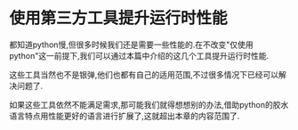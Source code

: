 # 使用第三方工具提升运行时性能

都知道python慢,但很多时候我们还是需要一些性能的.在不改变"仅使用python"这一前提下,我们可以通过本篇中介绍的这几个工具提升运行时性能.

这些工具当然也不是银弹,他们也都有自己的适用范围,不过很多情况下已经可以解决问题了.

如果这些工具依然不能满足需求,那可能我们就得想想别的办法,借助python的胶水语言特点用性能更好的语言进行扩展了,这就超出本章的内容范围了.

<!-- 仙人指路 

1. Cython扩展python
2. Golang扩展python
3. Fortain扩展pyhton
4. Rust扩展python

-->